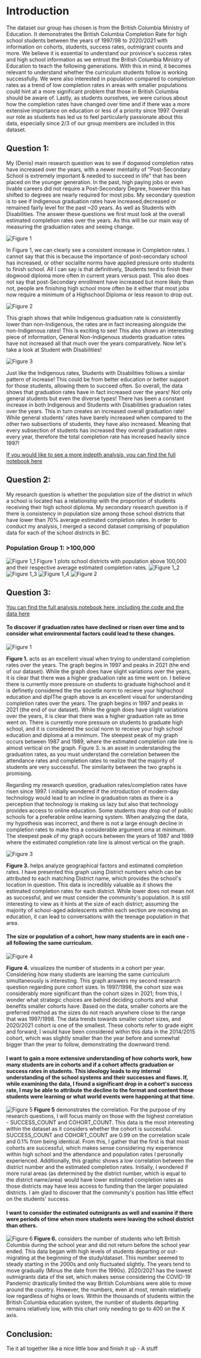 # Introduction
The dataset our group has chosen is from the British Columbia Ministry of Education. It demonstrates the British Columbia Completion Rate for high school students between the years of 1997/98 to 2020/2021 with information on cohorts, students, success rates, outmigrant counts and more. We believe it is essential to understand our province's success rates and high school information as we entrust the British Columbia Ministry of Education to teach the following generations. With this in mind, it becomes relevant to understand whether the curriculum students follow is working successfully. We were also interested in population compared to completion rates as a trend of low completion rates in areas with smaller populations could hint at a more significant problem that those in British Columbia should be aware of. Lastly, as students ourselves, we were curious about how the completion rates have changed over time and if there was a more extensive importance on education or less of a priority since 1997. Overall our role as students has led us to feel particularly passionate about this data, especially since 2/3 of our group members are included in this dataset. 

## Question 1:
My (Denis) main research question was to see if dogwood completion rates have increased over the years, with a newer mentality of "Post-Secondary School is extremely important & needed to succeed in life" that has been placed on the younger generation. In the past, high paying jobs or even livable careers did not require a Post-Secondary Degree, however this has shifted to degrees are nearly required for most jobs. My secondary question is to see if Indigenous graduation rates have increased,decreased or remained fairly level for the past ~20 years. As well as Students with Disabilities. The answer these questions we first must look at the overall estimated completion rates over the years. As this will be our main way of measuring the graduation rates and seeing change. 


![Figure 1](https://github.com/ubco-W2022T1-cosc301/project-group19/blob/main/images/DGFig1.PNG)

In Figure 1, we can clearly see a consistent increase in Completion rates. I cannot say that this is because the importance of post-secondary school has increased, or other socialite norms have applied pressure onto students to finish school. All I can say is that definitively, Students tend to finish their dogwood diploma more often in current years versus past. This also does not say that post-Secondary enrollment have increased but more likely than not, people are finishing high school more often be it either that most jobs now require a minimum of a Highschool Diploma or less reason to drop out.

![Figure 2](https://github.com/ubco-W2022T1-cosc301/project-group19/blob/main/images/DGFig2.PNG)

This graph shows that while Indigenous graduation rate is consistently lower than non-Indigenous, the rates are in fact increasing alongside the non-Indigenous rates! This is exciting to see! This also shows an interesting piece of information, General Non-Indigenous students graduation rates have not increased all that much over the years comparatively. Now let's take a look at Student with Disabilities!

![Figure 3](https://github.com/ubco-W2022T1-cosc301/project-group19/blob/main/images/DGFig3.PNG)

Just like the Indigenous rates, Students with Disabilities follows a similar pattern of increase! This could be from better education or better support for those students, allowing them to succeed often. So overall, the data shows that graduation rates have in fact increased over the years! Not only general students but even the diverse types! There has been a constant increase in both Indigenous and Students with Disabilities graduation rates over the years. This in turn creates an increased overall graduation rate! While general students’ rates have barely increased when compared to the other two subsections of students, they have also increased. Meaning that every subsection of students has increased they overall graduation rates every year, therefore the total completion rate has increased heavily since 1997!

[If you would like to see a more indepth analysis, you can find the full notebook here](https://github.com/ubco-W2022T1-cosc301/project-group19/blob/main/notebooks/analysis1.ipynb)

## Question 2:

My research question is whether the population size of the district in which a school is located has a relationship with the proportion of students receiving their high school diploma. My secondary research question is if there is consistency in population size among those school districts that have lower than 70% average estimated completion rates. In order to conduct my analysis, I merged a second dataset comprising of population data for each of the school districts in BC. 
### Population Group 1: >100,000
![Figure 1_1](https://github.com/ubco-W2022T1-cosc301/project-group19/blob/main/images/APFig1_1.png)
Figure 1 plots school districts with population above 100,000 and their respective average estimated completion rates. 
![Figure 1_2](https://github.com/ubco-W2022T1-cosc301/project-group19/blob/main/images/APFig1_2.png)
![Figure 1_3](https://github.com/ubco-W2022T1-cosc301/project-group19/blob/main/images/APFig1_3.png)
![Figure 1_4](https://github.com/ubco-W2022T1-cosc301/project-group19/blob/main/images/APFig1_4.png)
![Figure 2](https://github.com/ubco-W2022T1-cosc301/project-group19/blob/main/images/APFig2.jpeg)


## Question 3:
[You can find the full analysis notebook here, including the code and the data here](notebooks/analysis3.ipynb) 
#### To discover if graduation rates have declined or risen over time and to consider what environmental factors could lead to these changes.


![Figure 1](https://github.com/ubco-W2022T1-cosc301/project-group19/blob/main/images/Julia%20fig1%20Q1.jpg)

**Figure 1.** acts as an excellent visual when trying to understand completion rates over the years. The graph begins in 1997 and peaks in 2021 (the end of our dataset). While the graph does have slight variations over the years, it is clear that there was a higher graduation rate as time went on. I believe there is currently more pressure on students to graduate highschool and it is definetly considered the the societle norm to recieve your highschool education and diplThe graph above is an excellent visual for understanding completion rates over the years. The graph begins in 1997 and peaks in 2021 (the end of our dataset). While the graph does have slight variations over the years, it is clear that there was a higher graduation rate as time went on. There is currently more pressure on students to graduate high school, and it is considered the social norm to receive your high school education and diploma at a minimum. The steepest peak of my graph occurs between 1987 and 1989, where the estimated completion rate line is almost vertical on the graph. Figure 3. is an asset in understanding the graduation rates, as you must understand the correlation between the attendance rates and completion rates to realize that the majority of students are very successful. The similarity between the two graphs is promising.

Regarding my research question, graduation rates/completion rates have risen since 1997. I initially wondered if the introduction of modern-day technology would lead to an incline in graduation rates as there is a perception that technology is making us lazy but also that technology provides access to online education. Some students may drop out of public schools for a preferable online learning system. When analyzing the data, my hypothesis was incorrect, and there is not a large enough decline in completion rates to make this a considerable argument.oma at minimum. The steepest peak of my graph occurs between the years of 1987 and 1989 where the estimated completion rate line is almost vertical on the graph.

![Figure 3](https://github.com/ubco-W2022T1-cosc301/project-group19/blob/main/images/Julia%20fig3%20Q1.jpg)

**Figure 3.** helps analyze geographical factors and estimated completion rates. I have presented this graph using District numbers which can be attributed to each matching District name, which provides the school's location in question. This data is incredibly valuable as it shows the estimated completion rates for each district. While lower does not mean not as successful, and we must consider the community's population. It is still interesting to view as it hints at the size of each district; assuming the majority of school-aged adolescents within each section are receiving an education, it can lead to conversations with the teenage population in that area.

#### The size or population of a cohort, how many students are in each one - all following the same curriculum.

![Figure 4](https://github.com/ubco-W2022T1-cosc301/project-group19/blob/main/images/Julia%20fig4%20Q2.jpg)

**Figure 4.** visualizes the number of students in a cohort per year. Considering how many students are learning the same curriculum simultaneously is interesting. This graph answers my second research question regarding pure cohort sizes. In 1997/1998, the cohort size was considerably more significant than the cohort sizes in 2021; from this, I wonder what strategic choices are behind deciding cohorts and what benefits smaller cohorts have. Based on the data, smaller cohorts are the preferred method as the sizes do not reach anywhere close to the range that was 1997/1998. The data trends towards smaller cohort sizes, and 2020/2021 cohort is one of the smallest. These cohorts refer to grade eight and forward; I would have been considered within this data in the 2014/2015 cohort, which was slightly smaller than the year before and somewhat bigger than the year to follow, demonstrating the downward trend.

#### I want to gain a more extensive understanding of how cohorts work, how many students are in cohorts and if a cohort affects graduation or success rates in students. This ideology leads to my internal understanding of the school systems and their successes and flaws. If, while examining the data, I found a significant drop in a cohort's success rate, I may be able to attribute the decline to the format and content those students were learning or what world events were happening at that time.

![Figure 5](https://github.com/ubco-W2022T1-cosc301/project-group19/blob/main/images/Julia%20fig5%20Q3.jpg)
**Figure 5** demonstrates the correlation. For the purpose of my research questions, I will focus mainly on those with the highest correlation - SUCCESS_COUNT and COHORT_COUNT. This data is the most interesting within the dataset as it considers whether the cohort is successful. SUCCESS_COUNT and COHORT_COUNT are 0.99 on the correlation scale and 0.1% from being identical. From this, I gather that the first is that most cohorts are successful, which makes sense considering my experience within high school and the attendance and population rates I personally experienced. Additionally, this graphic shows a low correlation between the district number and the estimated completion rates. Initially, I wondered if more rural areas (as determined by the district number, which is equal to the district name/area) would have lower estimated completion rates as those districts may have less access to funding than the larger populated districts. I am glad to discover that the community's position has little effect on the students' success.

#### I want to consider the estimated outmigrants as well and examine if there were periods of time when more students were leaving the school district than others.

![Figure 6](https://github.com/ubco-W2022T1-cosc301/project-group19/blob/main/images/Julia%20fig6%20Q4.jpg)
**Figure 6.** considers the number of students who left British Columbia during the school year and did not return before the school year ended. This data began with high levels of students departing or out-migrating at the beginning of the study/dataset. This number seemed to steady starting in the 2000s and only fluctuated slightly. The years tend to move gradually (Minus the date from the 1990s). 2020/2021 has the lowest outmigrants data of the set, which makes sense considering the COVID-19 Pandemic drastically limited the way British Columbians were able to move around the country. However, the numbers, even at most, remain relatively low regardless of highs or lows. Within the thousands of students within the British Columbia education system, the number of students departing remains relatively low, with this chart only needing to go to 400 on the X axis.
## Conclusion:
Tie it all together like a nice little bow and finish it up  - A stuff
